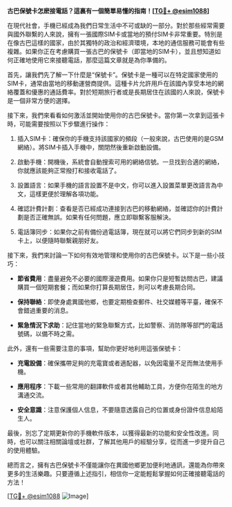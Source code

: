 **古巴保號卡怎麽接電話？這裏有一個簡單易懂的指南！[[TG💪+ @esim1088](https://t.me/s/esim1088)]**

在現代社會，手機已經成為我們日常生活中不可或缺的一部分。對於那些經常需要與國外聯繫的人來說，擁有一張國際SIM卡或當地的預付SIM卡非常重要。特別是在像古巴這樣的國家，由於其獨特的政治和經濟環境，本地的通信服務可能會有些複雜。如果你正在考慮購買一張古巴的保號卡（即當地的SIM卡），並且想知道如何正確地使用它來接聽電話，那麼這篇文章就是為你準備的。

首先，讓我們先了解一下什麼是“保號卡”。保號卡是一種可以在特定國家使用的SIM卡，通常由當地的移動運營商提供。這種卡片允許用戶在該國內享受本地的網絡覆蓋和優惠的通話費率。對於短期旅行者或是長期居住在該國的人來說，保號卡是一個非常方便的選擇。

接下來，我們來看看如何激活並開始使用你的古巴保號卡。當你第一次拿到這張卡時，可能需要按照以下步驟進行操作：

1. 插入SIM卡：確保你的手機支持該國家的頻段（一般來說，古巴使用的是GSM網絡）。將SIM卡插入手機中，關閉然後重新啟動設備。

2. 啟動手機：開機後，系統會自動搜索可用的網絡信號。一旦找到合適的網絡，你就應該能夠正常撥打和接收電話了。

3. 設置語言：如果手機的語言設置不是中文，你可以進入設置菜單更改語言為中文，這樣更便於理解各項功能。

4. 確認計費計劃：查看是否已經成功連接到古巴的移動網絡，並確認你的計費計劃是否正確無誤。如果有任何問題，應立即聯繫客服解決。

5. 電話簿同步：如果你之前有備份過電話簿，現在就可以將它們同步到新的SIM卡上，以便隨時聯繫親朋好友。

接下來，我們來討論一下如何有效地管理和使用你的古巴保號卡。以下是一些小技巧：

- **節省費用**：盡量避免不必要的國際漫遊費用。如果你只是短暫訪問古巴，建議購買一個短期套餐；而如果你打算長期居住，則可以考慮長期合同。

- **保持聯絡**：即使身處異國他鄉，也要定期檢查郵件、社交媒體等平臺，確保不會錯過重要的消息。

- **緊急情況下求助**：記住當地的緊急聯繫方式，比如警察、消防隊等部門的電話號碼，以備不時之需。

此外，還有一些需要注意的事項，幫助你更好地利用這張保號卡：

- **充電設備**：確保攜帶足夠的充電寶或者適配器，以免因電量不足而無法使用手機。

- **應用程序**：下載一些常用的翻譯軟件或者其他輔助工具，方便你在陌生的地方溝通交流。

- **安全意識**：注意保護個人信息，不要隨意透露自己的位置或身份證件信息給陌生人。

最後，別忘了定期更新你的手機軟件版本，以獲得最新的功能和安全性改進。同時，也可以關注相關論壇或社群，了解其他用戶的經驗分享，從而進一步提升自己的使用體驗。

總而言之，擁有古巴保號卡不僅能讓你在異國他鄉更加便利地通訊，還能為你帶來更多的生活樂趣。只要遵循上述指引，相信你一定能輕鬆掌握如何正確接聽電話的方法！

[[TG💪+ @esim1088](https://t.me/s/esim1088) ![Image](https://i.postimg.cc/4NQfJmqS/Snipaste-2025-05-13-00-14-12.png)]